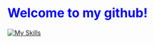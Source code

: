 <h1 style="color:blue">
   Welcome to my github!
  
</h1>



[![My Skills](https://skillicons.dev/icons?i=p5js,ableton,codepen,ps,visualstudio)](https://skillicons.dev)

<!---
Rotheca/Rotheca is a ✨ special ✨ repository because its `README.md` (this file) appears on your GitHub profile.
You can click the Preview link to take a look at your changes.
--->
